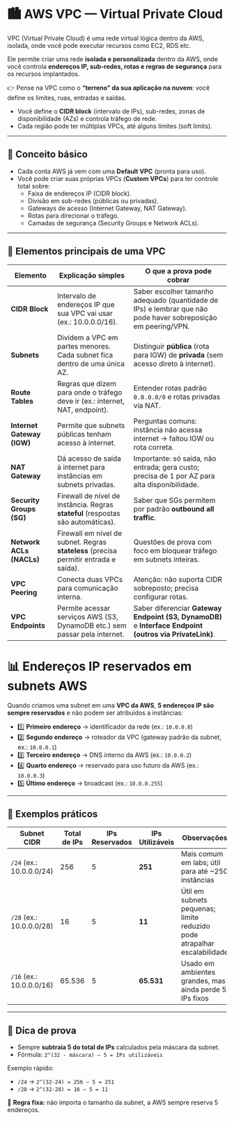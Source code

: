 # 🏙️ AWS VPC — Virtual Private Cloud

VPC (Virtual Private Cloud) é uma rede virtual lógica dentro da AWS, isolada, onde você pode executar recursos como EC2, RDS etc.

Ele permite criar uma rede **isolada e personalizada** dentro da AWS, onde você controla **endereços IP, sub-redes, rotas e regras de segurança** para os recursos implantados.

👉 Pense na VPC como o **“terreno” da sua aplicação na nuvem**: você define os limites, ruas, entradas e saídas.

- Você define o **CIDR block** (intervalo de IPs), sub-redes, zonas de disponibilidade (AZs) e controla tráfego de rede.  
- Cada região pode ter múltiplas VPCs, até alguns limites (soft limits).

---

## 🔑 Conceito básico

- Cada conta AWS já vem com uma **Default VPC** (pronta para uso).  
- Você pode criar suas próprias VPCs (**Custom VPCs**) para ter controle total sobre:  
  - Faixa de endereços IP (CIDR block).  
  - Divisão em sub-redes (públicas ou privadas).  
  - Gateways de acesso (Internet Gateway, NAT Gateway).  
  - Rotas para direcionar o tráfego.  
  - Camadas de segurança (Security Groups e Network ACLs).

---

## 📌 Elementos principais de uma VPC

| Elemento | Explicação simples | O que a prova pode cobrar |
|----------|-------------------|---------------------------|
| **CIDR Block** | Intervalo de endereços IP que sua VPC vai usar (ex.: 10.0.0.0/16). | Saber escolher tamanho adequado (quantidade de IPs) e lembrar que não pode haver sobreposição em peering/VPN. |
| **Subnets** | Dividem a VPC em partes menores. Cada subnet fica dentro de uma única AZ. | Distinguir **pública** (rota para IGW) de **privada** (sem acesso direto à internet). |
| **Route Tables** | Regras que dizem para onde o tráfego deve ir (ex.: internet, NAT, endpoint). | Entender rotas padrão `0.0.0.0/0` e rotas privadas via NAT. |
| **Internet Gateway (IGW)** | Permite que subnets públicas tenham acesso à internet. | Perguntas comuns: instância não acessa internet → faltou IGW ou rota correta. |
| **NAT Gateway** | Dá acesso de saída à internet para instâncias em subnets privadas. | Importante: só saída, não entrada; gera custo; precisa de 1 por AZ para alta disponibilidade. |
| **Security Groups (SG)** | Firewall de nível de instância. Regras **stateful** (respostas são automáticas). | Saber que SGs permitem por padrão **outbound all traffic**. |
| **Network ACLs (NACLs)** | Firewall em nível de subnet. Regras **stateless** (precisa permitir entrada e saída). | Questões de prova com foco em bloquear tráfego em subnets inteiras. |
| **VPC Peering** | Conecta duas VPCs para comunicação interna. | Atenção: não suporta CIDR sobreposto; precisa configurar rotas. |
| **VPC Endpoints** | Permite acessar serviços AWS (S3, DynamoDB etc.) sem passar pela internet. | Saber diferenciar **Gateway Endpoint (S3, DynamoDB)** e **Interface Endpoint (outros via PrivateLink)**. |


# 📊 Endereços IP reservados em subnets AWS

Quando criamos uma subnet em uma **VPC da AWS**, **5 endereços IP são sempre reservados** e não podem ser atribuídos a instâncias:

- 1️⃣ **Primeiro endereço** → identificador da rede (ex.: `10.0.0.0`)  
- 2️⃣ **Segundo endereço** → roteador da VPC (gateway padrão da subnet, ex.: `10.0.0.1`)  
- 3️⃣ **Terceiro endereço** → DNS interno da AWS (ex.: `10.0.0.2`)  
- 4️⃣ **Quarto endereço** → reservado para uso futuro da AWS (ex.: `10.0.0.3`)  
- 5️⃣ **Último endereço** → broadcast (ex.: `10.0.0.255`)  

---

## 📌 Exemplos práticos

| Subnet CIDR | Total de IPs | IPs Reservados | IPs Utilizáveis | Observações |
|-------------|--------------|----------------|-----------------|-------------|
| `/24` (ex.: 10.0.0.0/24) | 256 | 5 | **251** | Mais comum em labs; útil para até ~250 instâncias |
| `/28` (ex.: 10.0.0.0/28) | 16 | 5 | **11** | Útil em subnets pequenas; limite reduzido pode atrapalhar escalabilidade |
| `/16` (ex.: 10.0.0.0/16) | 65.536 | 5 | **65.531** | Usado em ambientes grandes, mas ainda perde 5 IPs fixos |

---

## 🧠 Dica de prova
- Sempre **subtraia 5 do total de IPs** calculados pela máscara da subnet.  
- Fórmula: `2^(32 - máscara) – 5 = IPs utilizáveis`  

Exemplo rápido:  
- `/24` → `2^(32-24) = 256 – 5 = 251`  
- `/28` → `2^(32-28) = 16 – 5 = 11`  

📌 **Regra fixa:** não importa o tamanho da subnet, a AWS sempre reserva 5 endereços.